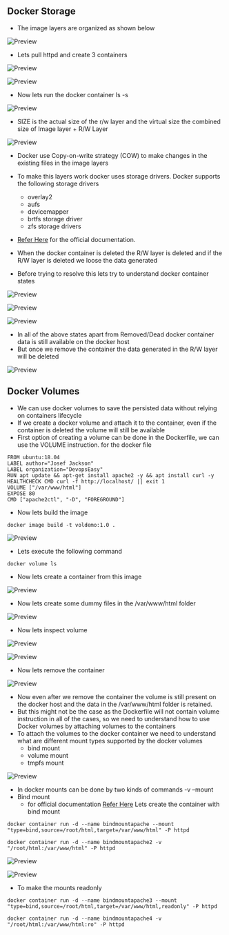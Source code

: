 ## Docker Storage
* The image layers are organized as shown below

![Preview](./docker-storage1.jpg)


* Lets pull httpd and create 3 containers

![Preview](./docker-storage2.jpg)

![Preview](./docker-storage3.jpg)


* Now lets run the docker container ls -s

![Preview](./docker90.png)


* SIZE is the actual size of the r/w layer and the virtual size the combined size of Image layer + R/W Layer

![Preview](./docker91.png)


* Docker use Copy-on-write strategy (COW) to make changes in the existing files in the image layers
* To make this layers work docker uses storage drivers. Docker supports the following storage drivers
    * overlay2
    * aufs
    * devicemapper
    * brtfs storage driver
    * zfs storage drivers

* [Refer Here](https://docs.docker.com/storage/storagedriver/select-storage-driver/) for the official documentation.
* When the docker container is deleted the R/W layer is deleted and if the R/W layer is deleted we loose the data generated
* Before trying to resolve this lets try to understand docker container states

![Preview](./docker-storage4.png)

![Preview](./docker93.png)

![Preview](./docker94.png)


* In all of the above states apart from Removed/Dead docker container data is still available on the docker host
* But once we remove the container the data generated in the R/W layer will be deleted

![Preview](./docker95.png)

## Docker Volumes
* We can use docker volumes to save the persisted data without relying on containers lifecycle
* If we create a docker volume and attach it to the container, even if the container is deleted the volume will still be available
* First option of creating a volume can be done in the Dockerfile, we can use the VOLUME instruction. for the docker file

```
FROM ubuntu:18.04
LABEL author="Josef Jackson"
LABEL organization="DevopsEasy"
RUN apt update && apt-get install apache2 -y && apt install curl -y
HEALTHCHECK CMD curl -f http://localhost/ || exit 1
VOLUME ["/var/www/html"]
EXPOSE 80
CMD ["apache2ctl", "-D", "FOREGROUND"]
```
* Now lets build the image

```
docker image build -t voldemo:1.0 .
```

![Preview](./docker96.png)

* Lets execute the following command

```
docker volume ls
```
* Now lets create a container from this image

![Preview](./docker97.png)

* Now lets create some dummy files in the /var/www/html folder

![Preview](./docker98.png)

* Now lets inspect volume

![Preview](./docker99.png)

![Preview](./docker100.png)

* Now lets remove the container

![Preview](./docker101.png)

* Now even after we remove the container the volume is still present on the docker host and the data in the /var/www/html folder is retained.
* But this might not be the case as the Dockerfile will not contain volume instruction in all of the cases, so  we need to understand how to use Docker volumes by attaching volumes to the containers
* To attach the volumes to the docker container we need to understand what are different mount types supported by the docker volumes
   * bind mount
   * volume mount
   * tmpfs mount

![Preview](./docker102.png)

* In docker mounts can be done by two kinds of commands
   -v
   –mount
* Bind mount
   * for official documentation [Refer Here](https://docs.docker.com/storage/bind-mounts/)
Lets create the container with bind mount

```
docker container run -d --name bindmountapache --mount "type=bind,source=/root/html,target=/var/www/html" -P httpd

docker container run -d --name bindmountapache2 -v "/root/html:/var/www/html" -P httpd
```

![Preview](./docker103.png)

![Preview](./docker104.png)

* To make the mounts readonly

```
docker container run -d --name bindmountapache3 --mount "type=bind,source=/root/html,target=/var/www/html,readonly" -P httpd

docker container run -d --name bindmountapache4 -v "/root/html:/var/www/html:ro" -P httpd
```